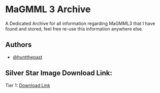 # MaGMML 3 Archive
A Dedicated Archive for all information regarding MaGMML3 that I have found and stored, feel free re-use this information anywhere else.


## Authors
- [@huntthepast](https://github.com/huntthepast)


## Silver Star Image Download Link:
Tier 1: [Download Link](https://github.com/huntthepast/magmml3_archive/releases/download/v.0.1.0/Tier.1.Star.zip)
